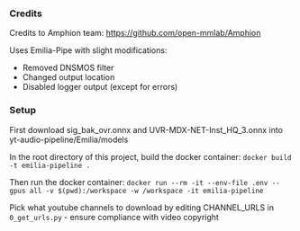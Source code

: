 ### Credits
Credits to Amphion team: https://github.com/open-mmlab/Amphion

Uses Emilia-Pipe with slight modifications:
- Removed DNSMOS filter
- Changed output location
- Disabled logger output (except for errors)

### Setup
First download sig_bak_ovr.onnx and UVR-MDX-NET-Inst_HQ_3.onnx into yt-audio-pipeline/Emilia/models

In the root directory of this project, build the docker container:
`docker build -t emilia-pipeline .`

Then run the docker container:
`docker run --rm -it --env-file .env --gpus all -v $(pwd):/workspace -w /workspace -it emilia-pipeline`

Pick what youtube channels to download by editing CHANNEL_URLS in `0_get_urls.py` - ensure compliance with video copyright

